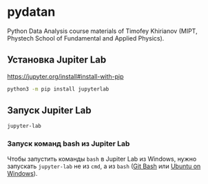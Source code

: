 # pydatan
Python Data Analysis course materials of Timofey Khirianov (MIPT, Phystech School of Fundamental and Applied Physics).

## Установка Jupiter Lab

<https://jupyter.org/install#install-with-pip>

```bash
python3 -m pip install jupyterlab
```

## Запуск Jupiter Lab

```bash
jupyter-lab
```

### Запуск команд bash из Jupiter Lab

Чтобы запустить команды `bash` в Jupiter Lab из Windows, нужно запускать `jupyter-lab` не из `cmd`, а из `bash` ([Git Bash](https://gitforwindows.org/) или [Ubuntu on Windows](https://ubuntu.com/tutorials/ubuntu-on-windows)).